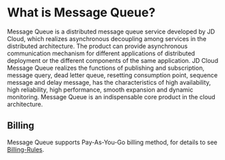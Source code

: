 # What is Message Queue?
Message Queue is a distributed message queue service developed by JD Cloud, which realizes asynchronous decoupling among services in the distributed architecture. The product can provide asynchronous communication mechanism for different applications of distributed deployment or the different components of the same application. JD Cloud Message Queue realizes the functions of publishing and subscription, message query, dead letter queue, resetting consumption point, sequence message and delay message, has the characteristics of high availability, high reliability, high performance, smooth expansion and dynamic monitoring. Message Queue is an indispensable core product in the cloud architecture.

## Billing

Message Queue supports Pay-As-You-Go billing method, for details to see [Billing-Rules](https://github.com/jdcloudcom/cn/blob/edit/documentation/Internet-Middleware/Message%20Queue/Pricing/Billing-Rules.md).


